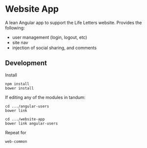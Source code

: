 # Website App

A lean Angular app to support the Life Letters website. Provides the following:

- user management (login, logout, etc)
- site nav
- injection of social sharing, and comments


## Development

Install

    npm install
    bower install

If editing any of the modules in tandum:

    cd .../angular-users
    bower link 

    cd .../website-app
    bower link angular-users

Repeat for

    web-common

